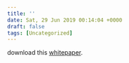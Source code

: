 ```yaml
---
title: ''
date: Sat, 29 Jun 2019 00:14:04 +0000
draft: false
tags: [Uncategorized]
---
```


download this [whitepaper](http://go.expedient.com/columbusmetropolitanlibrary).